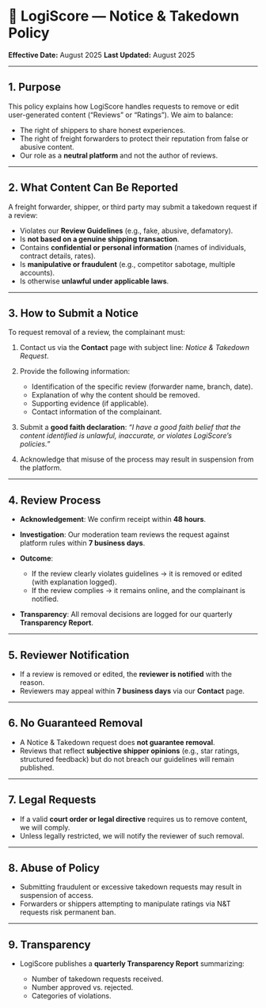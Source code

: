 # 📜 LogiScore — Notice & Takedown Policy

**Effective Date:** August 2025
**Last Updated:** August 2025

---

## 1. Purpose

This policy explains how LogiScore handles requests to remove or edit user-generated content (“Reviews” or “Ratings”). We aim to balance:

* The right of shippers to share honest experiences.
* The right of freight forwarders to protect their reputation from false or abusive content.
* Our role as a **neutral platform** and not the author of reviews.

---

## 2. What Content Can Be Reported

A freight forwarder, shipper, or third party may submit a takedown request if a review:

* Violates our **Review Guidelines** (e.g., fake, abusive, defamatory).
* Is **not based on a genuine shipping transaction**.
* Contains **confidential or personal information** (names of individuals, contract details, rates).
* Is **manipulative or fraudulent** (e.g., competitor sabotage, multiple accounts).
* Is otherwise **unlawful under applicable laws**.

---

## 3. How to Submit a Notice

To request removal of a review, the complainant must:

1. Contact us via the **Contact** page with subject line: *Notice & Takedown Request*.
2. Provide the following information:

   * Identification of the specific review (forwarder name, branch, date).
   * Explanation of why the content should be removed.
   * Supporting evidence (if applicable).
   * Contact information of the complainant.
3. Submit a **good faith declaration**: *“I have a good faith belief that the content identified is unlawful, inaccurate, or violates LogiScore’s policies.”*
4. Acknowledge that misuse of the process may result in suspension from the platform.

---

## 4. Review Process

* **Acknowledgement**: We confirm receipt within **48 hours**.
* **Investigation**: Our moderation team reviews the request against platform rules within **7 business days**.
* **Outcome**:

  * If the review clearly violates guidelines → it is removed or edited (with explanation logged).
  * If the review complies → it remains online, and the complainant is notified.
* **Transparency**: All removal decisions are logged for our quarterly **Transparency Report**.

---

## 5. Reviewer Notification

* If a review is removed or edited, the **reviewer is notified** with the reason.
* Reviewers may appeal within **7 business days** via our **Contact** page.

---

## 6. No Guaranteed Removal

* A Notice & Takedown request does **not guarantee removal**.
* Reviews that reflect **subjective shipper opinions** (e.g., star ratings, structured feedback) but do not breach our guidelines will remain published.

---

## 7. Legal Requests

* If a valid **court order or legal directive** requires us to remove content, we will comply.
* Unless legally restricted, we will notify the reviewer of such removal.

---

## 8. Abuse of Policy

* Submitting fraudulent or excessive takedown requests may result in suspension of access.
* Forwarders or shippers attempting to manipulate ratings via N\&T requests risk permanent ban.

---

## 9. Transparency

* LogiScore publishes a **quarterly Transparency Report** summarizing:

  * Number of takedown requests received.
  * Number approved vs. rejected.
  * Categories of violations.

